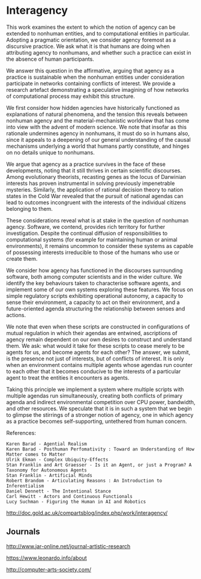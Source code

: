 # Interagency

This work examines the extent to which the notion of agency can be extended to nonhuman entities, and to computational entities in particular. Adopting a pragmatic orientation, we consider agency foremost as a discursive practice. We ask what it is that humans are doing when attributing agency to nonhumans, and whether such a practice can exist in the absence of human participants.

We answer this question in the affirmative, arguing that agency as a practice is sustainable when the nonhuman entities under consideration participate in networks containing conflicts of interest. We provide a research artefact demonstrating a speculative imagining of how networks of computational process may exhibit this structure.

We first consider how hidden agencies have historically functioned as explanations of natural phenomena, and the tension this reveals between nonhuman agency and the material-mechanistic worldview that has come into view with the advent of modern science. We note that insofar as this rationale undermines agency in nonhumans, it must do so in humans also, since it appeals to a deepening of our general understanding of the causal mechanisms underlying a world that humans partly constitute, and hinges on no details unique to nonhumans.

We argue that agency as a practice survives in the face of these developments, noting that it still thrives in certain scientific discourses. Among evolutionary theorists, recasting genes as the locus of Darwinian interests has proven instrumental in solving previously impenetrable mysteries. Similarly, the application of rational decision theory to nation states in the Cold War revealed that the pursuit of national agendas can lead to outcomes incongruent with the interests of the individual citizens belonging to them.

These considerations reveal what is at stake in the question of nonhuman agency. Software, we contend, provides rich territory for further investigation. Despite the continual diffusion of responsibilities to computational systems (for example for maintaining human or animal environments), it remains uncommon to consider these systems as capable of possessing interests irreducible to those of the humans who use or create them.

We consider how agency has functioned in the discourses surrounding software, both among computer scientists and in the wider culture. We identify the key behaviours taken to characterise software agents, and implement some of our own systems exploring these features. We focus on simple regulatory scripts exhibiting operational autonomy, a capacity to sense their environment, a capacity to act on their environment, and a future-oriented agenda structuring the relationship between senses and actions.

We note that even when these scripts are constructed in configurations of mutual regulation in which their agendas are entwined, ascriptions of agency remain dependent on our own desires to construct and understand them. We ask: what would it take for these scripts to cease merely to be agents for us, and become agents for each other? The answer, we submit, is the presence not just of interests, but of conflicts of interest. It is only when an environment contains multiple agents whose agendas run counter to each other that it becomes conducive to the interests of a particular agent to treat the entities it encounters as agents.

Taking this principle we implement a system where multiple scripts with multiple agendas run simultaneously, creating both conflicts of primary agenda and indirect environmental competition over CPU power, bandwidth, and other resources. We speculate that it is in such a system that we begin to glimpse the stirrings of a stronger notion of agency, one in which agency as a practice becomes self-supporting, untethered from human concern.


References:

    Karen Barad - Agential Realism
    Karen Barad - Posthuman Perfomativity : Toward an Understanding of How Matter comes to Matter
    Ulrik Ekman - Complex Ubiquity-Effects
    Stan Franklin and Art Graesser - Is it an Agent, or just a Program? A Taxonomy for Autonomous Agents
    Stan Franklin - Artificial Minds
    Robert Brandom - Articulating Reasons : An Introduction to Inferentialism
    Daniel Dennett - The Intentional Stance
    Carl Hewitt - Actors and Continuous Functionals
    Lucy Suchman - Figuring the Human in AI and Robotics


http://doc.gold.ac.uk/compartsblog/index.php/work/interagency/

## Journals

http://www.jar-online.net/journal-artistic-research

https://www.leonardo.info/about

http://computer-arts-society.com/
